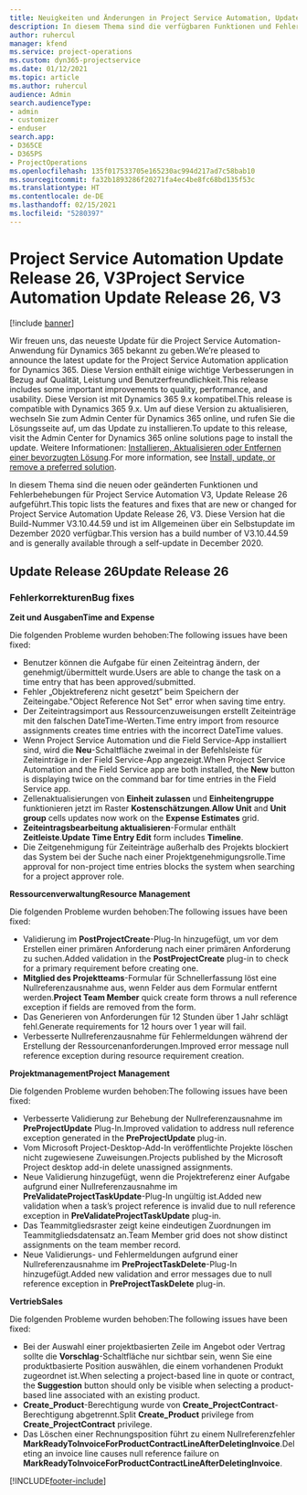 ```yaml
---
title: Neuigkeiten und Änderungen in Project Service Automation, Update Release 26, V3
description: In diesem Thema sind die verfügbaren Funktionen und Fehlerbehebungen für Project Service Automation Update Release 26, V3 aufgeführt.
author: ruhercul
manager: kfend
ms.service: project-operations
ms.custom: dyn365-projectservice
ms.date: 01/12/2021
ms.topic: article
ms.author: ruhercul
audience: Admin
search.audienceType:
- admin
- customizer
- enduser
search.app:
- D365CE
- D365PS
- ProjectOperations
ms.openlocfilehash: 135f017533705e165230ac994d217ad7c58bab10
ms.sourcegitcommit: fa32b1893286f20271fa4ec4be8fc68bd135f53c
ms.translationtype: HT
ms.contentlocale: de-DE
ms.lasthandoff: 02/15/2021
ms.locfileid: "5280397"
---
```

# <a name="project-service-automation-update-release-26-v3"></a><span data-ttu-id="6eba8-103">Project Service Automation Update Release 26, V3</span><span class="sxs-lookup"><span data-stu-id="6eba8-103">Project Service Automation Update Release 26, V3</span></span>

[!include [banner](../includes/psa-now-project-operations.md)]

<span data-ttu-id="6eba8-104">Wir freuen uns, das neueste Update für die Project Service Automation-Anwendung für Dynamics 365 bekannt zu geben.</span><span class="sxs-lookup"><span data-stu-id="6eba8-104">We’re pleased to announce the latest update for the Project Service Automation application for Dynamics 365.</span></span> <span data-ttu-id="6eba8-105">Diese Version enthält einige wichtige Verbesserungen in Bezug auf Qualität, Leistung und Benutzerfreundlichkeit.</span><span class="sxs-lookup"><span data-stu-id="6eba8-105">This release includes some important improvements to quality, performance, and usability.</span></span> <span data-ttu-id="6eba8-106">Diese Version ist mit Dynamics 365 9.x kompatibel.</span><span class="sxs-lookup"><span data-stu-id="6eba8-106">This release is compatible with Dynamics 365 9.x.</span></span> <span data-ttu-id="6eba8-107">Um auf diese Version zu aktualisieren, wechseln Sie zum Admin Center für Dynamics 365 online, und rufen Sie die Lösungsseite auf, um das Update zu installieren.</span><span class="sxs-lookup"><span data-stu-id="6eba8-107">To update to this release, visit the Admin Center for Dynamics 365 online solutions page to install the update.</span></span> <span data-ttu-id="6eba8-108">Weitere Informationen: [Installieren, Aktualisieren oder Entfernen einer bevorzugten Lösung](https://docs.microsoft.com/power-platform/admin/install-remove-preferred-solution).</span><span class="sxs-lookup"><span data-stu-id="6eba8-108">For more information, see [Install, update, or remove a preferred solution](https://docs.microsoft.com/power-platform/admin/install-remove-preferred-solution).</span></span>

<span data-ttu-id="6eba8-109">In diesem Thema sind die neuen oder geänderten Funktionen und Fehlerbehebungen für Project Service Automation V3, Update Release 26 aufgeführt.</span><span class="sxs-lookup"><span data-stu-id="6eba8-109">This topic lists the features and fixes that are new or changed for Project Service Automation Update Release 26, V3.</span></span> <span data-ttu-id="6eba8-110">Diese Version hat die Build-Nummer V3.10.44.59 und ist im Allgemeinen über ein Selbstupdate im Dezember 2020 verfügbar.</span><span class="sxs-lookup"><span data-stu-id="6eba8-110">This version has a build number of V3.10.44.59 and is generally available through a self-update in December 2020.</span></span>

## <a name="update-release-26"></a><span data-ttu-id="6eba8-111">Update Release 26</span><span class="sxs-lookup"><span data-stu-id="6eba8-111">Update Release 26</span></span>

### <a name="bug-fixes"></a><span data-ttu-id="6eba8-112">Fehlerkorrekturen</span><span class="sxs-lookup"><span data-stu-id="6eba8-112">Bug fixes</span></span>

<span data-ttu-id="6eba8-113">**Zeit und Ausgaben**</span><span class="sxs-lookup"><span data-stu-id="6eba8-113">**Time and Expense**</span></span>

<span data-ttu-id="6eba8-114">Die folgenden Probleme wurden behoben:</span><span class="sxs-lookup"><span data-stu-id="6eba8-114">The following issues have been fixed:</span></span>

- <span data-ttu-id="6eba8-115">Benutzer können die Aufgabe für einen Zeiteintrag ändern, der genehmigt/übermittelt wurde.</span><span class="sxs-lookup"><span data-stu-id="6eba8-115">Users are able to change the task on a time entry that has been approved/submitted.</span></span>
- <span data-ttu-id="6eba8-116">Fehler „Objektreferenz nicht gesetzt“ beim Speichern der Zeiteingabe.</span><span class="sxs-lookup"><span data-stu-id="6eba8-116">"Object Reference Not Set" error when saving time entry.</span></span>
- <span data-ttu-id="6eba8-117">Der Zeiteintragsimport aus Ressourcenzuweisungen erstellt Zeiteinträge mit den falschen DateTime-Werten.</span><span class="sxs-lookup"><span data-stu-id="6eba8-117">Time entry import from resource assignments creates time entries with the incorrect DateTime values.</span></span>
- <span data-ttu-id="6eba8-118">Wenn Project Service Automation und die Field Service-App installiert sind, wird die **Neu**-Schaltfläche zweimal in der Befehlsleiste für Zeiteinträge in der Field Service-App angezeigt.</span><span class="sxs-lookup"><span data-stu-id="6eba8-118">When Project Service Automation and the Field Service app are both installed, the **New** button is displaying twice on the command bar for time entries in the Field Service app.</span></span>
- <span data-ttu-id="6eba8-119">Zellenaktualisierungen von **Einheit zulassen** und **Einheitengruppe** funktionieren jetzt im Raster **Kostenschätzungen**.</span><span class="sxs-lookup"><span data-stu-id="6eba8-119">**Allow Unit** and **Unit group** cells updates now work on the **Expense Estimates** grid.</span></span>
- <span data-ttu-id="6eba8-120">**Zeiteintragsbearbeitung aktualisieren**-Formular enthält **Zeitleiste**.</span><span class="sxs-lookup"><span data-stu-id="6eba8-120">**Update Time Entry Edit** form includes **Timeline**.</span></span>
- <span data-ttu-id="6eba8-121">Die Zeitgenehmigung für Zeiteinträge außerhalb des Projekts blockiert das System bei der Suche nach einer Projektgenehmigungsrolle.</span><span class="sxs-lookup"><span data-stu-id="6eba8-121">Time approval for non-project time entries blocks the system when searching for a project approver role.</span></span>

<span data-ttu-id="6eba8-122">**Ressourcenverwaltung**</span><span class="sxs-lookup"><span data-stu-id="6eba8-122">**Resource Management**</span></span>

<span data-ttu-id="6eba8-123">Die folgenden Probleme wurden behoben:</span><span class="sxs-lookup"><span data-stu-id="6eba8-123">The following issues have been fixed:</span></span>

- <span data-ttu-id="6eba8-124">Validierung im **PostProjectCreate**-Plug-In hinzugefügt, um vor dem Erstellen einer primären Anforderung nach einer primären Anforderung zu suchen.</span><span class="sxs-lookup"><span data-stu-id="6eba8-124">Added validation in the **PostProjectCreate** plug-in to check for a primary requirement before creating one.</span></span>
- <span data-ttu-id="6eba8-125">**Mitglied des Projektteams**-Formular für Schnellerfassung löst eine Nullreferenzausnahme aus, wenn Felder aus dem Formular entfernt werden.</span><span class="sxs-lookup"><span data-stu-id="6eba8-125">**Project Team Member** quick create form throws a null reference exception if fields are removed from the form.</span></span>
- <span data-ttu-id="6eba8-126">Das Generieren von Anforderungen für 12 Stunden über 1 Jahr schlägt fehl.</span><span class="sxs-lookup"><span data-stu-id="6eba8-126">Generate requirements for 12 hours over 1 year will fail.</span></span>
- <span data-ttu-id="6eba8-127">Verbesserte Nullreferenzausnahme für Fehlermeldungen während der Erstellung der Ressourcenanforderungen.</span><span class="sxs-lookup"><span data-stu-id="6eba8-127">Improved error message null reference exception during resource requirement creation.</span></span>

<span data-ttu-id="6eba8-128">**Projektmanagement**</span><span class="sxs-lookup"><span data-stu-id="6eba8-128">**Project Management**</span></span>

<span data-ttu-id="6eba8-129">Die folgenden Probleme wurden behoben:</span><span class="sxs-lookup"><span data-stu-id="6eba8-129">The following issues have been fixed:</span></span>

- <span data-ttu-id="6eba8-130">Verbesserte Validierung zur Behebung der Nullreferenzausnahme im **PreProjectUpdate** Plug-In.</span><span class="sxs-lookup"><span data-stu-id="6eba8-130">Improved validation to address null reference exception generated in the **PreProjectUpdate** plug-in.</span></span>
- <span data-ttu-id="6eba8-131">Vom Microsoft Project-Desktop-Add-In veröffentlichte Projekte löschen nicht zugewiesene Zuweisungen.</span><span class="sxs-lookup"><span data-stu-id="6eba8-131">Projects published by the Microsoft Project desktop add-in delete unassigned assignments.</span></span>
- <span data-ttu-id="6eba8-132">Neue Validierung hinzugefügt, wenn die Projektreferenz einer Aufgabe aufgrund einer Nullreferenzausnahme im **PreValidateProjectTaskUpdate**-Plug-In ungültig ist.</span><span class="sxs-lookup"><span data-stu-id="6eba8-132">Added new validation when a task’s project reference is invalid due to null reference exception in **PreValidateProjectTaskUpdate** plug-in.</span></span>
- <span data-ttu-id="6eba8-133">Das Teammitgliedsraster zeigt keine eindeutigen Zuordnungen im Teammitgliedsdatensatz an.</span><span class="sxs-lookup"><span data-stu-id="6eba8-133">Team Member grid does not show distinct assignments on the team member record.</span></span>
- <span data-ttu-id="6eba8-134">Neue Validierungs- und Fehlermeldungen aufgrund einer Nullreferenzausnahme im **PreProjectTaskDelete**-Plug-In hinzugefügt.</span><span class="sxs-lookup"><span data-stu-id="6eba8-134">Added new validation and error messages due to null reference exception in **PreProjectTaskDelete** plug-in.</span></span>

<span data-ttu-id="6eba8-135">**Vertrieb**</span><span class="sxs-lookup"><span data-stu-id="6eba8-135">**Sales**</span></span>

<span data-ttu-id="6eba8-136">Die folgenden Probleme wurden behoben:</span><span class="sxs-lookup"><span data-stu-id="6eba8-136">The following issues have been fixed:</span></span>

- <span data-ttu-id="6eba8-137">Bei der Auswahl einer projektbasierten Zeile im Angebot oder Vertrag sollte die **Vorschlag**-Schaltfläche nur sichtbar sein, wenn Sie eine produktbasierte Position auswählen, die einem vorhandenen Produkt zugeordnet ist.</span><span class="sxs-lookup"><span data-stu-id="6eba8-137">When selecting a project-based line in quote or contract, the **Suggestion** button should only be visible when selecting a product-based line associated with an existing product.</span></span>
- <span data-ttu-id="6eba8-138">**Create_Product**-Berechtigung wurde von **Create_ProjectContract**-Berechtigung abgetrennt.</span><span class="sxs-lookup"><span data-stu-id="6eba8-138">Split **Create_Product** privilege from **Create_ProjectContract** privilege.</span></span>
- <span data-ttu-id="6eba8-139">Das Löschen einer Rechnungsposition führt zu einem Nullreferenzfehler **MarkReadyToInvoiceForProductContractLineAfterDeletingInvoice**.</span><span class="sxs-lookup"><span data-stu-id="6eba8-139">Deleting an invoice line causes null reference failure on **MarkReadyToInvoiceForProductContractLineAfterDeletingInvoice**.</span></span>


[!INCLUDE[footer-include](../includes/footer-banner.md)]